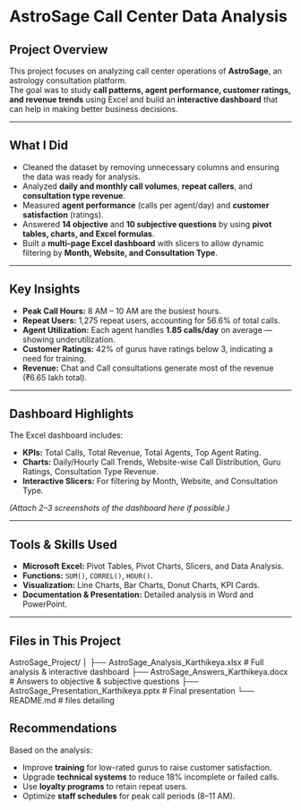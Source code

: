 # AstroSage Call Center Data Analysis

## **Project Overview**
This project focuses on analyzing call center operations of **AstroSage**, an astrology consultation platform.  
The goal was to study **call patterns, agent performance, customer ratings, and revenue trends** using Excel and build an **interactive dashboard** that can help in making better business decisions.

---

## **What I Did**
- Cleaned the dataset by removing unnecessary columns and ensuring the data was ready for analysis.
- Analyzed **daily and monthly call volumes**, **repeat callers**, and **consultation type revenue**.
- Measured **agent performance** (calls per agent/day) and **customer satisfaction** (ratings).
- Answered **14 objective** and **10 subjective questions** by using **pivot tables, charts, and Excel formulas**.
- Built a **multi-page Excel dashboard** with slicers to allow dynamic filtering by **Month, Website, and Consultation Type**.

---

## **Key Insights**
- **Peak Call Hours:** 8 AM – 10 AM are the busiest hours.  
- **Repeat Users:** 1,275 repeat users, accounting for 56.6% of total calls.  
- **Agent Utilization:** Each agent handles **1.85 calls/day** on average — showing underutilization.  
- **Customer Ratings:** 42% of gurus have ratings below 3, indicating a need for training.  
- **Revenue:** Chat and Call consultations generate most of the revenue (₹6.65 lakh total).

---

## **Dashboard Highlights**
The Excel dashboard includes:
- **KPIs:** Total Calls, Total Revenue, Total Agents, Top Agent Rating.
- **Charts:** Daily/Hourly Call Trends, Website-wise Call Distribution, Guru Ratings, Consultation Type Revenue.
- **Interactive Slicers:** For filtering by Month, Website, and Consultation Type.

*(Attach 2–3 screenshots of the dashboard here if possible.)*

---

## **Tools & Skills Used**
- **Microsoft Excel:** Pivot Tables, Pivot Charts, Slicers, and Data Analysis.
- **Functions:**  `SUM()`, `CORREL()`, `HOUR()`.
- **Visualization:** Line Charts, Bar Charts, Donut Charts, KPI Cards.
- **Documentation & Presentation:** Detailed analysis in Word and PowerPoint.

---

## **Files in This Project**
AstroSage_Project/
│
├── AstroSage_Analysis_Karthikeya.xlsx # Full analysis & interactive dashboard
├── AstroSage_Answers_Karthikeya.docx # Answers to objective & subjective questions
├── AstroSage_Presentation_Karthikeya.pptx # Final presentation
└── README.md # files detailing

## **Recommendations**
Based on the analysis:
- Improve **training** for low-rated gurus to raise customer satisfaction.
- Upgrade **technical systems** to reduce 18% incomplete or failed calls.
- Use **loyalty programs** to retain repeat users.
- Optimize **staff schedules** for peak call periods (8–11 AM).
